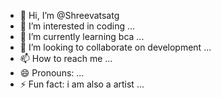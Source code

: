 - 👋 Hi, I’m @Shreevatsatg
- 👀 I’m interested in coding ...
- 🌱 I’m currently learning bca ...
- 💞️ I’m looking to collaborate on development ...
- 📫 How to reach me  ...
- 😄 Pronouns: ...
- ⚡ Fun fact:  i am also a artist ...

<!---
Shreevatsatg/Shreevatsatg is a ✨ special ✨ repository because its `README.md` (this file) appears on your GitHub profile.
You can click the Preview link to take a look at your changes.
--->

